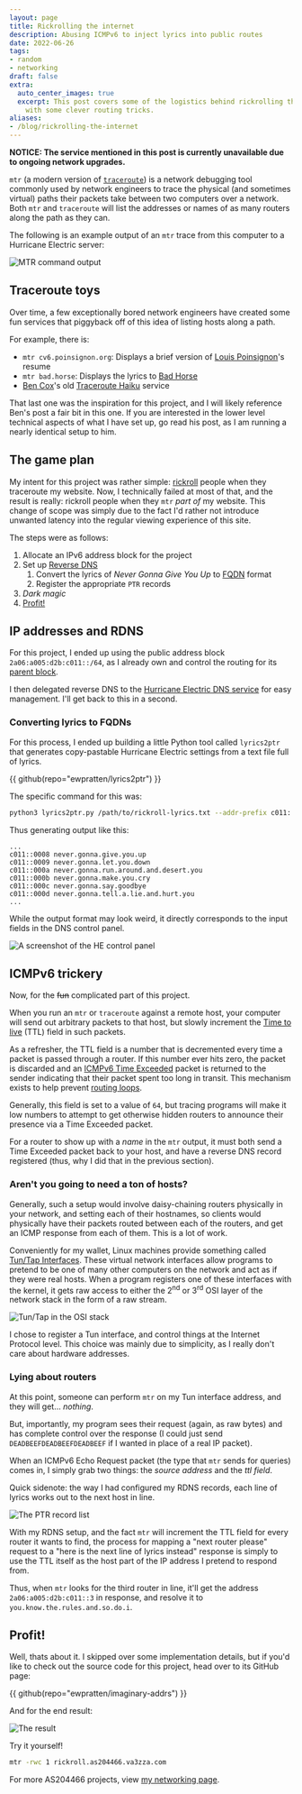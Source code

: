 ```yaml
---
layout: page
title: Rickrolling the internet
description: Abusing ICMPv6 to inject lyrics into public routes
date: 2022-06-26
tags:
- random
- networking
draft: false
extra:
  auto_center_images: true
  excerpt: This post covers some of the logistics behind rickrolling the internet
    with some clever routing tricks.
aliases:
- /blog/rickrolling-the-internet
---
```


**NOTICE: The service mentioned in this post is currently unavailable due to ongoing network upgrades.**

`mtr` (a modern version of [`traceroute`](https://en.wikipedia.org/wiki/Traceroute)) is a network debugging tool commonly used by network engineers to trace the physical (and sometimes virtual) paths their packets take between two computers over a network. Both `mtr` and `traceroute` will list the addresses or names of as many routers along the path as they can.

The following is an example output of an `mtr` trace from this computer to a Hurricane Electric server:

![MTR command output](/images/posts/rickroll-ipv6/he-mtr.png)

## Traceroute toys

Over time, a few exceptionally bored network engineers have created some fun services that piggyback off of this idea of listing hosts along a path.

For example, there is:

- `mtr cv6.poinsignon.org`: Displays a brief version of [Louis Poinsignon](https://www.mygb.eu/)'s resume
- `mtr bad.horse`: Displays the lyrics to [Bad Horse](https://www.youtube.com/watch?v=rN2U5wkhRWc)
- [Ben Cox](https://benjojo.co.uk)'s old [Traceroute Haiku](https://blog.benjojo.co.uk/post/traceroute-haikus) service

That last one was the inspiration for this project, and I will likely reference Ben's post a fair bit in this one. If you are interested in the lower level technical aspects of what I have set up, go read his post, as I am running a nearly identical setup to him.

## The game plan

My intent for this project was rather simple: [rickroll](https://www.youtube.com/watch?v=dQw4w9WgXcQ) people when they traceroute my website. Now, I technically failed at most of that, and the result is really: rickroll people when they `mtr` *part of* my website. This change of scope was simply due to the fact I'd rather not introduce unwanted latency into the regular viewing experience of this site.

The steps were as follows:

1) Allocate an IPv6 address block for the project
2) Set up [Reverse DNS](https://en.wikipedia.org/wiki/Reverse_DNS_lookup) 
   1) Convert the lyrics of *Never Gonna Give You Up* to [FQDN](https://en.wikipedia.org/wiki/Fully_qualified_domain_name) format
   2) Register the appropriate `PTR` records
3) *Dark magic*
4) [Profit!](https://knowyourmeme.com/memes/profit)

## IP addresses and RDNS

For this project, I ended up using the public address block `2a06:a005:d2b:c011::/64`, as I already own and control the routing for its [parent block](https://bgp.tools/prefix/2a06:a005:d2b::/48).

I then delegated reverse DNS to the [Hurricane Electric DNS service](https://dns.he.net/) for easy management. I'll get back to this in a second.

### Converting lyrics to FQDNs

For this process, I ended up building a little Python tool called `lyrics2ptr` that generates copy-pastable Hurricane Electric settings from a text file full of lyrics.

{{ github(repo="ewpratten/lyrics2ptr") }}
<br>

The specific command for this was:

```sh
python3 lyrics2ptr.py /path/to/rickroll-lyrics.txt --addr-prefix c011::
```

Thus generating output like this:

```text
...
c011::0008 never.gonna.give.you.up
c011::0009 never.gonna.let.you.down
c011::000a never.gonna.run.around.and.desert.you
c011::000b never.gonna.make.you.cry
c011::000c never.gonna.say.goodbye
c011::000d never.gonna.tell.a.lie.and.hurt.you
...
```

While the output format may look weird, it directly corresponds to the input fields in the DNS control panel.

![A screenshot of the HE control panel](/images/posts/rickroll-ipv6/he-dns-fields.png)

## ICMPv6 trickery

Now, for the ~~fun~~ complicated part of this project.

When you run an `mtr` or `traceroute` against a remote host, your computer will send out arbitrary packets to that host, but slowly increment the [Time to live](https://en.wikipedia.org/wiki/Time_to_live) (TTL) field in such packets. 

As a refresher, the TTL field is a number that is decremented every time a packet is passed through a router. If this number ever hits zero, the packet is discarded and an [ICMPv6 Time Exceeded](https://en.wikipedia.org/wiki/Internet_Control_Message_Protocol#Time_exceeded) packet is returned to the sender indicating that their packet spent too long in transit. This mechanism exists to help prevent [routing loops](https://en.wikipedia.org/wiki/Routing_loop). 

Generally, this field is set to a value of `64`, but tracing programs will make it low numbers to attempt to get otherwise hidden routers to announce their presence via a Time Exceeded packet.

For a router to show up with a *name* in the `mtr` output, it must both send a Time Exceeded packet back to your host, and have a reverse DNS record registered (thus, why I did that in the previous section).

### Aren't you going to need a ton of hosts?

Generally, such a setup would involve daisy-chaining routers physically in your network, and setting each of their hostnames, so clients would physically have their packets routed between each of the routers, and get an ICMP response from each of them. This is a lot of work.

Conveniently for my wallet, Linux machines provide something called [Tun/Tap Interfaces](https://en.wikipedia.org/wiki/TUN/TAP). These virtual network interfaces allow programs to pretend to be one of many other computers on the network and act as if they were real hosts. When a program registers one of these interfaces with the kernel, it gets raw access to either the 2<sup>nd</sup> or 3<sup>rd</sup> OSI layer of the network stack in the form of a raw stream.

![Tun/Tap in the OSI stack](https://upload.wikimedia.org/wikipedia/commons/thumb/a/af/Tun-tap-osilayers-diagram.png/400px-Tun-tap-osilayers-diagram.png)

I chose to register a Tun interface, and control things at the Internet Protocol level. This choice was mainly due to simplicity, as I really don't care about hardware addresses.

### Lying about routers

At this point, someone can perform `mtr` on my Tun interface address, and they will get... *nothing*. 

But, importantly, my program sees their request (again, as raw bytes) and has complete control over the response (I could just send `DEADBEEFDEADBEEFDEADBEEF` if I wanted in place of a real IP packet).

When an ICMPv6 Echo Request packet (the type that `mtr` sends for queries) comes in, I simply grab two things: the *source address* and the *ttl field*.

Quick sidenote: the way I had configured my RDNS records, each line of lyrics works out to the next host in line. 

![The PTR record list](/images/posts/rickroll-ipv6/ptr-records.png)

With my RDNS setup, and the fact `mtr` will increment the TTL field for every router it wants to find, the process for mapping a "next router please" request to a "here is the next line of lyrics instead" response is simply to use the TTL itself as the host part of the IP address I pretend to respond from.

Thus, when `mtr` looks for the third router in line, it'll get the address `2a06:a005:d2b:c011::3` in response, and resolve it to `you.know.the.rules.and.so.do.i`.

## Profit!

Well, thats about it. I skipped over some implementation details, but if you'd like to check out the source code for this project, head over to its GitHub page:

{{ github(repo="ewpratten/imaginary-addrs") }}
<br>

And for the end result:

![The result](/images/posts/rickroll-ipv6/result.png)

Try it yourself!

```sh
mtr -rwc 1 rickroll.as204466.va3zza.com
```

For more AS204466 projects, view [my networking page](/as204466).
